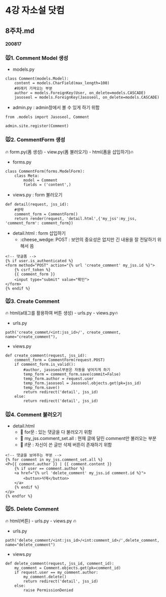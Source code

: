 # 4강 자소설 닷컴

## 8주차.md

#### 200817

### :mouse:1. Comment Model 생성

- models.py
```
class Comment(models.Model):
    content = models.CharField(max_length=100)
    #외래키 가져오는 부분
    author = models.ForeignKey(User, on_delete=models.CASCADE)
    jasoseol = models.ForeignKey(Jasoseol, on_delete=models.CASCADE)
```
- admin.py : admin창에서 볼 수 있게 하기 위함
```
from .models import Jasoseol, Comment

admin.site.register(Comment)
```

### :mouse:2. CommentForm 생성
:fire: form.py(폼 생성) - view.py(폼 불러오기) - html(폼을 삽입하기):fire:
- forms.py
```
class CommentForm(forms.ModelForm):
    class Meta:
        model = Comment
        fields = ('content',)
```
- views.py : form 불러오기
```
def detail(request, jss_id):
    #생략
    comment_form = CommentForm()
    return render(request, 'detail.html',{'my_jss':my_jss, 'comment_form': comment_form})
```

- detail.html : form 삽입하기
  - :cheese_wedge: POST : 보안의 중요성은 없지만 긴 내용을 잘 전달하기 위해서 씀
```
<!-- 댓글폼 -->
{% if user.is_authenticated %}
<form method="POST" action="{% url 'create_comment' my_jss.id %}">
    {% csrf_token %}
    {{ comment_form }}
    <input type="submit" value="확인">
</form>
{% endif %}
```

### :mouse:3. Create Comment
:fire: html(a태그를 활용하여 버튼 생성) - urls.py - views.py:fire:
- urls.py
```
path('create_commet/<int:jss_id>/', create_comment, name="create_comment"),
```
- views.py
```
def create_comment(request, jss_id):
    comment_form = CommentForm(request.POST)
    if comment_form.is_valid():
        #author, jasoseol부분은 자동을 넣어지게 하기
        temp_form = comment_form.save(commit=False)
        temp_form.author = request.user
        temp_form.jasoseol = Jasoseol.objects.get(pk=jss_id)
        temp_form.save()
        return redirect('detail', jss_id)
    else:
        return redirect('detail', jss_id)
```
### :mouse:4. Comment 불러오기
- detail.html
  - :strawberry: for문 : 있는 댓글을 다 불러오기 위함
  - :strawberry: my_jss.comment_set.all : 현재 글에 달린 comment만 불러오는 부분
  - :strawberry: if문 : 자신이 쓴 글만 삭제 버튼이 존재하기 위함
```
<!-- 댓글을 보여주는 부분 -->
{% for comment in my_jss.comment_set.all %}
<P>{{ comment.author }} | {{ comment.content }}
    {% if user == comment.author %}
    <a href="{% url 'delete_comment' my_jss.id comment.id %}">
        <button>삭제</button>
    </a>
    {% endif %}
</p>
{% endfor %}
```

### :mouse:5. Delete Comment
:fire: html(버튼) - urls.py - views.py :fire:
- urls.py
```
path('delete_comment/<int:jss_id>/<int:comment_id>/',delete_comment, name="delete_comment")
```
- views.py
```
def delete_comment(request, jss_id, comment_id):
    my_comment = Comment.objects.get(pk=comment_id)
    if request.user == my_comment.author:
        my_comment.delete()
        return redirect('detail', jss_id)
    else:
        raise PermissionDenied
```